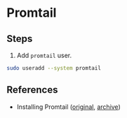 # Promtail

## Steps
1. Add `promtail` user.

```bash
sudo useradd --system promtail
```

## References
- Installing Promtail ([original](https://sbcode.net/grafana/install-promtail-service/), [archive](https://archive.is/yt33P))

